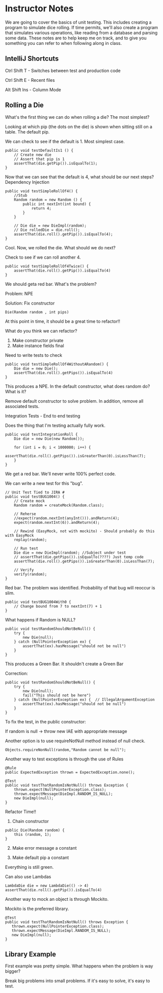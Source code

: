 # Instructor Notes

We are going to cover the basics of unit testing.  This includes creating a program to 
simulate dice rolling.  If time permits, we'll also create a program that simulates various 
operations, like reading from a database and parsing some data.  These notes are to help keep me on track, 
and to give you something you can refer to when following along in class.

## IntelliJ Shortcuts

Ctrl Shift T - Switches between test and production code

Ctrl Shift E - Recent files

Alt Shift Ins - Column Mode

## Rolling a Die

What's the first thing we can do when rolling a die?  The most simplest?

Looking at which pip (the dots on the die) is shown when sitting still on a table.  The default pip.

We can check to see if the default is 1.  Most simplest case.

```
public void testDefaultIs1 () {
    // Create new die
    // Assert that pip is 1
    assertThat(die.getPip()).isEqualTo(1);
}
```

Now that we can see that the default is 4, what should be our next steps?
	Dependency Injection

```
public void testSimpleRollOf4() {
    //Stub
    Random random = new Random () {
	    public int nextInt(int bound) {
            return 4;
        }
    }
    
    // Die die = new DieImpl(random);
    // Die rolledDie = die.roll();
    assertThat(die.roll().getPip()).isEqualTo(4);
}
```

Cool.  Now, we rolled the die.  What should we do next?

Check to see if we can roll another 4.

```
public void testSimpleRollOf4Twice() {
    assertThat(die.roll().getPip()).isEqualTo(4)
}
```

We should geta red bar.  What's the problem?

Problem: NPE

Solution: Fix constructor

```
Die(Random random , int pips)
```

At this point in time, it should be a great time to refactor!!

What do you think we can refactor?

1) Make constructor private
2) Make instance fields final

Need to write tests to check

```
public void testSimpleRollOf4WithoutARandom() {
    Die die = new Die();
    assertThat(die.roll().getPips()).isEqualTo(4)
}
```

This produces a NPE.  In the default constructor, what does random do?  What is it?

Remove default constructor to solve problem.  In addition, remove all associated tests.

Integration Tests - End to end testing

Does the thing that I'm testing actually fully work.

```
public void testIntegrationRoll {
    Die die = new Die(new Random());
    
    for (int i = 0; i < 1000000; i++) {
        assertThat(die.roll().getPips()).isGreaterThan(0).isLessThan(7);
    }
}
```

We get a red bar.  We'll never write 100% perfect code.

We can write a new test for this "bug".

```
// Unit Test Tied to JIRA #
public void testBUG1004() {
    // Create mock
    Random random = createMock(Random.class);
    
    // Reherse
    //expect(random.nextInt(anyInt())).andReturn(4);
    expect(random.nextInt(6)).andReturn(4);
    
    // Rewind (EasyMock, not with mockito) - Should probably do this with EasyMock
    replay(random);
    
    // Run test
    Die die = new DieImpl(random); //Subject under test
    // assertThat(die.getPips()).isEqualTo(????) Just temp code
    assertThat(die.roll().getPips()).isGreaterThan(0).isLessThan(7);
    
    // Verify
    verify(random);
}
```

Red bar.  The problem was identified.  Probability of that bug will reoccur is slim.

```
public void testBUG1004With0 {
    // Change bound from 7 to nextInt(7) + 1
}
```

What happens if Random is NULL?

```
public void testRandomShouldNotBeNull() {
    try {
        new Die(null);
    } catch (NullPointerException ex) {
        assertThat(ex).hasMessage("should not be null")
    }
}
```

This produces a Green Bar. It shouldn't create a Green Bar

Correction: 

```
public void testRandomShouldNotBeNull() {
    try {
        new Die(null);
        fail("This should not be here")
    } catch (NullPointerException ex) {  // IllegalArgumentException
        assertThat(ex).hasMessage("should not be null")
    }
}
```

To fix the test, in the public constructor:

If random is null -> throw new IAE with appropriate message

Another option is to use requireNotNull method instead of null check.

```
Objects.requireNonNull(random,"Random cannot be null");
```

Another way to test exceptions is through the use of Rules

```
@Rule
public ExpectedException thrown = ExpectedException.none();

@Test
public void testThatRandomIsNotNull() throws Exception {
    thrown.expect(NullPointerException.class);
    thrown.expectMessage(DieImpl.RANDOM_IS_NULL);
    new DieImpl(null);
}
```

Refactor Time!!

1) Chain constructor

```
public Die(Random random) {
    this (random, 1);
}
```
2) Make error message a constant

3) Make default pip a constant

Everything is still green.

Can also use Lambdas

```
LambdaDie die = new LambdaDie(() -> 4)
assertThat(die.roll().getPip()).isEqualTo(4)
```

Another way to mock an object is through Mockito.

Mockito is the preferred library.

```
@Test
public void testThatRandomIsNotNull() throws Exception {
   thrown.expect(NullPointerException.class);
   thrown.expectMessage(DieImpl.RANDOM_IS_NULL);
   new DieImpl(null);
}
```

## Library Example

First example was pretty simple.  What happens when the problem is way bigger?

Break big problems into small problems.  If it's easy to solve, it's easy to test.


